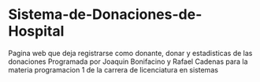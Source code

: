 # Sistema-de-Donaciones-de-Hospital
Pagina web que deja registrarse como donante, donar y estadisticas de las donaciones
Programada por Joaquin Bonifacino y Rafael Cadenas para la materia programacion 1 de la 
carrera de licenciatura en sistemas
